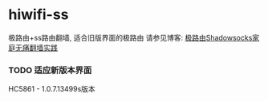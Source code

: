 # hiwifi-ss

极路由+ss路由翻墙, 适合旧版界面的极路由
请参见博客: [极路由Shadowsocks家庭无痛翻墙实践](https://luolei.org/hiwifi-shadowsocks/)

### TODO 适应新版本界面

HC5861 - 1.0.7.13499s版本
